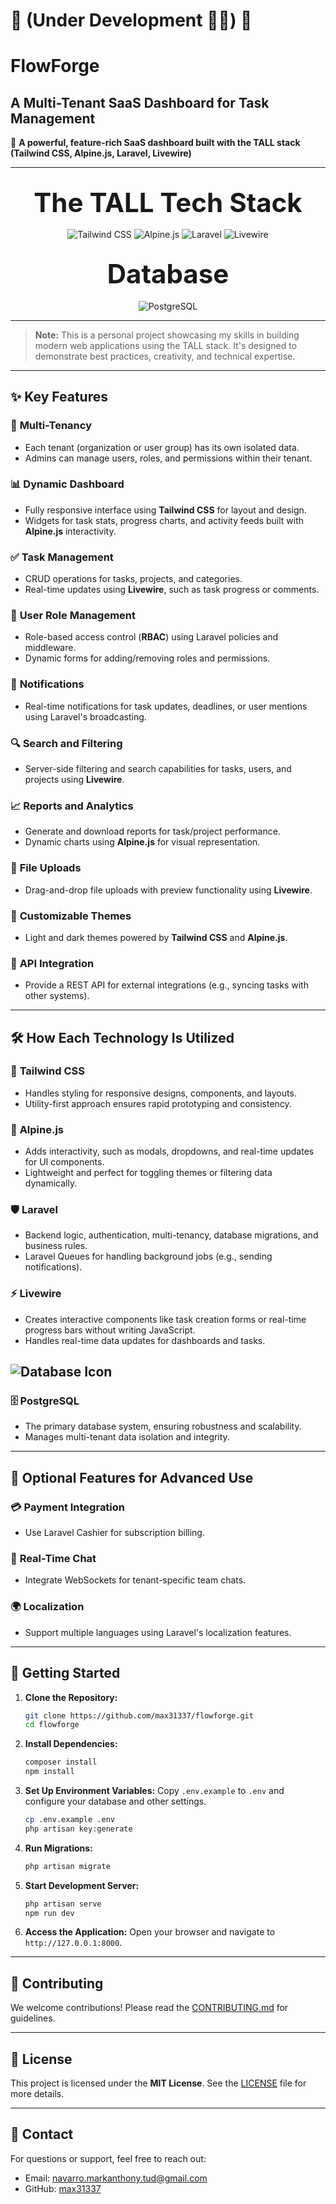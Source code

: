 # 🚧 (Under Development 👷‍♂️) 🚧

# FlowForge 

## A Multi-Tenant SaaS Dashboard for Task Management

🚀 **A powerful, feature-rich SaaS dashboard built with the TALL stack (Tailwind CSS, Alpine.js, Laravel, Livewire)**

---

## <div align="center" style="font-size: 2em;">The TALL Tech Stack</div>
<div align="center">
  <img src="https://img.shields.io/badge/Tailwind%20CSS-%2338B2AC.svg?style=for-the-badge&logo=tailwind-css&logoColor=white" alt="Tailwind CSS" />
  <img src="https://img.shields.io/badge/Alpine.js-%23005997.svg?style=for-the-badge&logo=alpine.js&logoColor=white" alt="Alpine.js" />
  <img src="https://img.shields.io/badge/Laravel-%23FF2D20.svg?style=for-the-badge&logo=laravel&logoColor=white" alt="Laravel" />
  <img src="https://img.shields.io/badge/Livewire-%234E56A6.svg?style=for-the-badge&logo=livewire&logoColor=white" alt="Livewire" />
</div>

## <div align="center" style="font-size: 2em;">Database</div>
<div align="center">
  <img src="https://img.shields.io/badge/PostgreSQL-%23336791.svg?style=for-the-badge&logo=postgresql&logoColor=white" alt="PostgreSQL" />
</div>


---

> **Note:** This is a personal project showcasing my skills in building modern web applications using the TALL stack. It's designed to demonstrate best practices, creativity, and technical expertise.

---

## ✨ **Key Features**

### 🏢 **Multi-Tenancy**
- Each tenant (organization or user group) has its own isolated data.
- Admins can manage users, roles, and permissions within their tenant.

### 📊 **Dynamic Dashboard**
- Fully responsive interface using **Tailwind CSS** for layout and design.
- Widgets for task stats, progress charts, and activity feeds built with **Alpine.js** interactivity.

### ✅ **Task Management**
- CRUD operations for tasks, projects, and categories.
- Real-time updates using **Livewire**, such as task progress or comments.

### 🔐 **User Role Management**
- Role-based access control (**RBAC**) using Laravel policies and middleware.
- Dynamic forms for adding/removing roles and permissions.

### 🔔 **Notifications**
- Real-time notifications for task updates, deadlines, or user mentions using Laravel's broadcasting.

### 🔍 **Search and Filtering**
- Server-side filtering and search capabilities for tasks, users, and projects using **Livewire**.

### 📈 **Reports and Analytics**
- Generate and download reports for task/project performance.
- Dynamic charts using **Alpine.js** for visual representation.

### 📂 **File Uploads**
- Drag-and-drop file uploads with preview functionality using **Livewire**.

### 🎨 **Customizable Themes**
- Light and dark themes powered by **Tailwind CSS** and **Alpine.js**.

### 🔗 **API Integration**
- Provide a REST API for external integrations (e.g., syncing tasks with other systems).

---

## 🛠️ **How Each Technology Is Utilized**

### 🌟 **Tailwind CSS**
- Handles styling for responsive designs, components, and layouts.
- Utility-first approach ensures rapid prototyping and consistency.

### 🧩 **Alpine.js**
- Adds interactivity, such as modals, dropdowns, and real-time updates for UI components.
- Lightweight and perfect for toggling themes or filtering data dynamically.

### 🛡️ **Laravel**
- Backend logic, authentication, multi-tenancy, database migrations, and business rules.
- Laravel Queues for handling background jobs (e.g., sending notifications).

### ⚡ **Livewire**
- Creates interactive components like task creation forms or real-time progress bars without writing JavaScript.
- Handles real-time data updates for dashboards and tasks.

## ![Database Icon](https://img.shields.io/badge/database-%23005997.svg?style=for-the-badge&logo=database&logoColor=white)
### 🗄️ **PostgreSQL**
- The primary database system, ensuring robustness and scalability.
- Manages multi-tenant data isolation and integrity.

---

## 🧩 **Optional Features for Advanced Use**

### 💳 **Payment Integration**
- Use Laravel Cashier for subscription billing.

### 💬 **Real-Time Chat**
- Integrate WebSockets for tenant-specific team chats.

### 🌍 **Localization**
- Support multiple languages using Laravel's localization features.

---

## 📖 **Getting Started**

1. **Clone the Repository:**
   ```bash
   git clone https://github.com/max31337/flowforge.git
   cd flowforge


2. **Install Dependencies:**
   ```bash
   composer install
   npm install
   ```

3. **Set Up Environment Variables:**
   Copy `.env.example` to `.env` and configure your database and other settings.
   ```bash
   cp .env.example .env
   php artisan key:generate
   ```

4. **Run Migrations:**
   ```bash
   php artisan migrate
   ```

5. **Start Development Server:**
   ```bash
   php artisan serve
   npm run dev
   ```

6. **Access the Application:**
   Open your browser and navigate to `http://127.0.0.1:8000`.

---

## 🤝 **Contributing**
We welcome contributions! Please read the [CONTRIBUTING.md](CONTRIBUTING.md) for guidelines.

---

## 📝 **License**
This project is licensed under the **MIT License**. See the [LICENSE](LICENSE) file for more details.

---

## 📧 **Contact**
For questions or support, feel free to reach out:
- Email: navarro.markanthony.tud@gmail.com
- GitHub: [max31337](https://github.com/max31337)